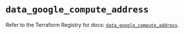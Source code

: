 # `data_google_compute_address`

Refer to the Terraform Registry for docs: [`data_google_compute_address`](https://registry.terraform.io/providers/hashicorp/google/6.4.0/docs/data-sources/compute_address).

